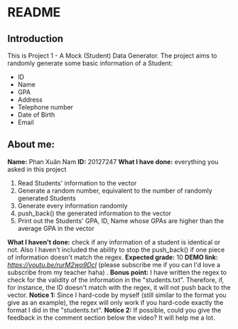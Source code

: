 # README
## Introduction
This is Project 1 - A Mock (Student) Data Generator. The project aims to randomly generate some basic information of a Student: 
* ID
* Name
* GPA
* Address
* Telephone number
* Date of Birth
* Email

## About me:
**Name:** Phan Xuân Nam
**ID:** 20127247
**What I have done:** everything you asked in this project
1. Read Students' information to the vector
1. Generate a random number, equivalent to the number of randomly generated Students
2. Generate every information randomly
3. push_back() the generated information to the vector
4. Print out the Students' GPA, ID, Name whose GPAs are higher than the average GPA in the vector

**What I haven't done:** check if any information of a student is identical or not. Also I haven't included the ability to stop the push_back() if one piece of information doesn't match the regex.
**Expected grade:** 10
**DEMO link:** *https://youtu.be/rurM2wo9DcI* (please subscribe me if you can I'd love a subscribe from my teacher haha) .
**Bonus point:** I have written the regex to check for the validity of the information in the "students.txt". Therefore, if, for instance, the ID doesn't match with the regex, it will not push back to the vector. 
**Notice 1:** Since I hard-code by myself (still similar to the format you give as an example), the regex will only work if you hard-code exactly the format I did in the "students.txt".
**Notice 2:** If possible, could you give the feedback in the comment section below the video? It will help me a lot.
